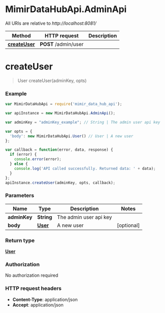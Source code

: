 # MimirDataHubApi.AdminApi

All URIs are relative to *http://localhost:8081/*

Method | HTTP request | Description
------------- | ------------- | -------------
[**createUser**](AdminApi.md#createUser) | **POST** /admin/user | 


<a name="createUser"></a>
# **createUser**
> User createUser(adminKey, opts)



### Example
```javascript
var MimirDataHubApi = require('mimir_data_hub_api');

var apiInstance = new MimirDataHubApi.AdminApi();

var adminKey = "adminKey_example"; // String | The admin user api key

var opts = { 
  'body': new MimirDataHubApi.User() // User | A new user
};

var callback = function(error, data, response) {
  if (error) {
    console.error(error);
  } else {
    console.log('API called successfully. Returned data: ' + data);
  }
};
apiInstance.createUser(adminKey, opts, callback);
```

### Parameters

Name | Type | Description  | Notes
------------- | ------------- | ------------- | -------------
 **adminKey** | **String**| The admin user api key | 
 **body** | [**User**](User.md)| A new user | [optional] 

### Return type

[**User**](User.md)

### Authorization

No authorization required

### HTTP request headers

 - **Content-Type**: application/json
 - **Accept**: application/json

